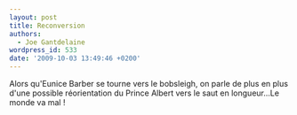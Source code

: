 ```yaml
---
layout: post
title: Reconversion
authors:
  - Joe Gantdelaine
wordpress_id: 533
date: '2009-10-03 13:49:46 +0200'
---
```

Alors qu'Eunice Barber se tourne vers le bobsleigh, on parle de plus en plus d'une possible réorientation du Prince Albert vers le saut en longueur...Le monde va mal !
